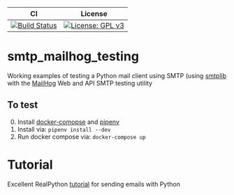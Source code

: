 | CI | License |
|----|---------|
| [![Build Status](https://img.shields.io/endpoint.svg?url=https%3A%2F%2Factions-badge.atrox.dev%2Fmarshallmcdonnell%2Fsmtp_mailhog_testing%2Fbadge%3Fref%3Dmaster&style=flat)](https://actions-badge.atrox.dev/marshallmcdonnell/smtp_mailhog_testing/goto?ref=master) | [![License: GPL v3](https://img.shields.io/badge/License-GPLv3-blue.svg)](https://www.gnu.org/licenses/gpl-3.0) |
# smtp_mailhog_testing

Working examples of testing a Python mail client using SMTP (using [smtplib](https://docs.python.org/3.6/library/smtplib.html)  with the [MailHog](https://github.com/mailhog/MailHog) Web and API SMTP testing utility

## To test

0) Install [docker-comopse](https://docs.docker.com/compose/install/) and [pipenv](https://pipenv.readthedocs.io/en/latest/)
1) Install via: `pipenv install --dev`
2) Run docker compose via: `docker-compose up`

# Tutorial

Excellent RealPython [tutorial](https://realpython.com/python-send-email/) for sending emails with Python
